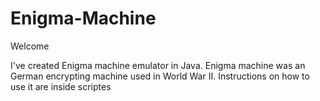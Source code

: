 # Enigma-Machine
Welcome

I've created Enigma machine emulator in Java. 
Enigma machine was an German encrypting machine used in World War II.
Instructions on how to use it are inside scriptes
